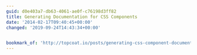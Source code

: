 ```yaml
---
guid: d0e403a7-db63-4061-ae0f-c76198d3ff82
title: Generating Documentation for CSS Components
date: '2014-02-17T09:40:45+00:00'
changed: '2019-09-24T14:43:34+00:00'


bookmark_of: 'http://topcoat.io/posts/generating-css-component-documentation/'
---
```




